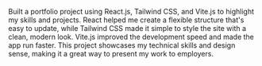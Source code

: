 Built a portfolio project using React.js, Tailwind CSS, and Vite.js to highlight my skills and projects. React helped me create a flexible structure that's easy to update, while Tailwind CSS made it simple to style the site with a clean, modern look. Vite.js improved the development speed and made the app run faster. This project showcases my technical skills and design sense, making it a great way to present my work to employers.
